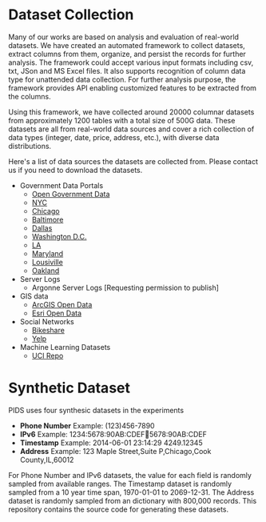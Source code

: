 # Dataset Collection
Many of our works are based on analysis and evaluation of real-world datasets. We have created an automated framework to collect datasets, extract columns from them, organize, and persist the records for further analysis. The framework could accept various input formats including csv, txt, JSon and MS Excel files. It also supports recognition of column data type for unattended data collection. For further analysis purpose, the framework provides API enabling customized features to be extracted from the columns.

Using this framework, we have collected around 20000 columnar datasets from approximately 1200 tables with a total size of 500G data. These datasets are all from real-world data sources and cover a rich collection of data types (integer, date, price, address, etc.), with diverse data distributions. 

Here's a list of data sources the datasets are collected from. Please contact us if you need to download the datasets.
* Government Data Portals
  * [Open Government Data](https://www.data.gov/open-gov/)
  * [NYC](https://opendata.cityofnewyork.us/)
  * [Chicago](https://data.cityofchicago.org/)
  * [Baltimore](https://data.baltimorecity.gov/)
  * [Dallas](https://mydata.dallasisd.org/)
  * [Washington D.C.](https://dc.gov/page/open-data)
  * [LA](https://data.lacity.org/)
  * [Maryland](https://data.maryland.gov/)
  * [Lousiville](https://data.louisvilleky.gov/)
  * [Oakland](https://data.oaklandnet.com/)
* Server Logs
  * Argonne Server Logs [Requesting permission to publish]
* GIS data
  * [ArcGIS Open Data](http://hub.arcgis.com/pages/open-data)
  * [Esri Open Data](http://www.esri.com/software/open/open-data)
* Social Networks
  * [Bikeshare](https://www.bikeshare.com/)
  * [Yelp](https://www.yelp.com/dataset/challenge)
* Machine Learning Datasets
  * [UCI Repo](https://archive.ics.uci.edu/ml/)

# Synthetic Dataset

PIDS uses four synthesic datasets in the experiments
* **Phone Number** Example: (123)456-7890
* **IPv6** Example: 1234:5678:90AB:CDEF:1234:5678:90AB:CDEF
* **Timestamp** Example: 2014-06-01 23:14:29 4249.12345
* **Address** Example: 123 Maple Street,Suite P,Chicago,Cook County,IL,60012

For Phone Number and IPv6 datasets, the value for each field is randomly sampled from available ranges.
The Timestamp dataset is randomly sampled from a 10 year time span, 1970-01-01 to 2069-12-31.
The Address dataset is randomly sampled from an dictionary with 800,000 records.
This repository contains the source code for generating these datasets. 
